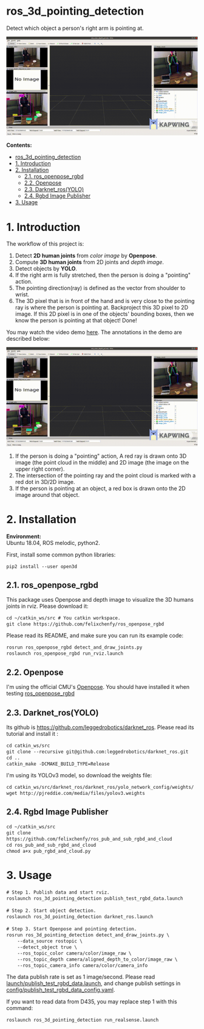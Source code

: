 ros_3d_pointing_detection
==================================
Detect which object a person's right arm is pointing at.
  
![](doc/video_demo/demo.gif)

**Contents:**
- [ros_3d_pointing_detection](#ros-3d-pointing-detection)
- [1. Introduction](#1-introduction)
- [2. Installation](#2-installation)
  * [2.1. ros_openpose_rgbd](#21-ros-openpose-rgbd)
  * [2.2. Openpose](#22-openpose)
  * [2.3. Darknet_ros(YOLO)](#23-darknet-ros-yolo-)
  * [2.4. Rgbd Image Publisher](#24-rgbd-image-publisher)
- [3. Usage](#3-usage)


# 1. Introduction

The workflow of this project is:
1. Detect **2D human joints** from *color image* by **Openpose**.
2. Compute **3D human joints** from 2D joints and *depth image*. 
6. Detect objects by **YOLO**.
3. If the right arm is fully stretched, then the person is doing a "pointing" action.
4. The pointing direction(ray) is defined as the vector from shoulder to wrist.
5. The 3D pixel that is in front of the hand and is very close to the pointing ray is where the person is pointing at. Backproject this 3D pixel to 2D image. If this 2D pixel is in one of the objects' bounding boxes, then we know the person is pointing at that object! Done!

You may watch the video demo [here](https://github.com/felixchenfy/ros_3d_pointing_detection/blob/master/doc/video_demo/demo.mp4). The annotations in the demo are described below:

![](doc/video_demo/demo.gif)

1. If the person is doing a "pointing" action, A red ray is drawn onto 3D image (the point cloud in the middle) and 2D image (the image on the upper right corner).
2. The intersection of the pointing ray and the point cloud is marked with a red dot in 3D/2D image.
3. If the person is pointing at an object, a red box is drawn onto the 2D image around that object.


# 2. Installation

**Environment:**    
Ubuntu 18.04, ROS melodic, python2.

First, install some common python libraries:
```
pip2 install --user open3d
```

## 2.1. ros_openpose_rgbd

This package uses Openpose and depth image to visualize the 3D humans joints in rviz. Please download it:
```
cd ~/catkin_ws/src # You catkin workspace.
git clone https://github.com/felixchenfy/ros_openpose_rgbd
```

Please read its README, and make sure you can run its example code:
```
rosrun ros_openpose_rgbd detect_and_draw_joints.py
roslaunch ros_openpose_rgbd run_rviz.launch
```

## 2.2. Openpose

I'm using the official CMU's [Openpose](https://github.com/CMU-Perceptual-Computing-Lab/openpose). You should have installed it when testing [ros_openpose_rgbd](https://github.com/felixchenfy/ros_openpose_rgbd)

## 2.3. Darknet_ros(YOLO)

Its github is https://github.com/leggedrobotics/darknet_ros. Please read its tutorial and install it :
```
cd catkin_ws/src
git clone --recursive git@github.com:leggedrobotics/darknet_ros.git
cd ..
catkin_make -DCMAKE_BUILD_TYPE=Release
```

I'm using its YOLOv3 model, so download the weights file:
```
cd catkin_ws/src/darknet_ros/darknet_ros/yolo_network_config/weights/
wget http://pjreddie.com/media/files/yolov3.weights
```

## 2.4. Rgbd Image Publisher

```
cd ~/catkin_ws/src
git clone https://github.com/felixchenfy/ros_pub_and_sub_rgbd_and_cloud
cd ros_pub_and_sub_rgbd_and_cloud
chmod a+x pub_rgbd_and_cloud.py
```

# 3. Usage

```
# Step 1. Publish data and start rviz.
roslaunch ros_3d_pointing_detection publish_test_rgbd_data.launch

# Step 2. Start object detection.
roslaunch ros_3d_pointing_detection darknet_ros.launch 

# Step 3. Start Openpose and pointing detection.
rosrun ros_3d_pointing_detection detect_and_draw_joints.py \
    --data_source rostopic \
    --detect_object true \
    --ros_topic_color camera/color/image_raw \
    --ros_topic_depth camera/aligned_depth_to_color/image_raw \
    --ros_topic_camera_info camera/color/camera_info
```

The data publish rate is set as 1 image/second. Please read [launch/publish_test_rgbd_data.launch](launch/publish_test_rgbd_data.launch), and change publish settings in [config/publish_test_rgbd_data_config.yaml](config/publish_test_rgbd_data_config.yaml).

If you want to read data from D435, you may replace step 1 with this command:
```
roslaunch ros_3d_pointing_detection run_realsense.launch
```
